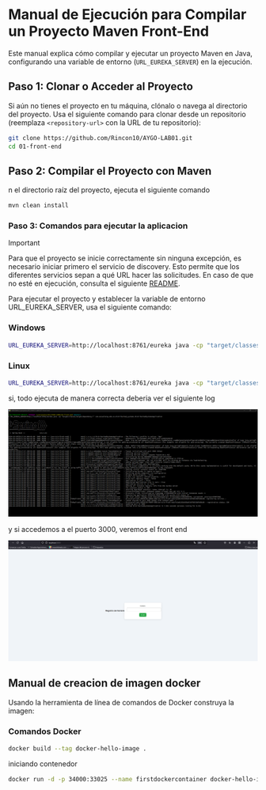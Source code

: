 # Manual de Ejecución para Compilar un Proyecto Maven Front-End

Este manual explica cómo compilar y ejecutar un proyecto Maven en Java, configurando una variable de entorno (`URL_EUREKA_SERVER`) en la ejecución.


## Paso 1: Clonar o Acceder al Proyecto

Si aún no tienes el proyecto en tu máquina, clónalo o navega al directorio del proyecto. Usa el siguiente comando para clonar desde un repositorio (reemplaza `<repository-url>` con la URL de tu repositorio):

```bash
git clone https://github.com/Rincon10/AYGO-LAB01.git
cd 01-front-end
```

## Paso 2: Compilar el Proyecto con Maven

n el directorio raíz del proyecto, ejecuta el siguiente comando 

```bash
mvn clean install
```

### Paso 3: Comandos para ejecutar la aplicacion 

>[!IMPORTANT]
Para que el proyecto se inicie correctamente sin ninguna excepción, es necesario iniciar primero el servicio de discovery. Esto permite que los diferentes servicios sepan a qué URL hacer las solicitudes. En caso de que no esté en ejecución, consulta el siguiente [README](../02-servicio-eureka-server/README.md).

Para ejecutar el proyecto y establecer la variable de entorno URL_EUREKA_SERVER, usa el siguiente comando:

### Windows


```bash
URL_EUREKA_SERVER=http://localhost:8761/eureka java -cp "target/classes;target/dependency/*" com.escuelaing.edu.co.distribuited_systems.DistribuitedSystemsApplication
```

### Linux

```bash
URL_EUREKA_SERVER=http://localhost:8761/eureka java -cp "target/classes:target/dependency/*" com.escuelaing.edu.co.distribuited_systems.DistribuitedSystemsApplication
```

si, todo ejecuta de manera correcta deberia ver el siguiente log

![alt text](../docs/img/02-cmd-front.png)

y si accedemos a el puerto 3000, veremos el front end 

![alt text](../docs/img/03-front.png)

## Manual de creacion de imagen docker

Usando la herramienta de línea de comandos de Docker construya la imagen:
### Comandos Docker

```bash 
docker build --tag docker-hello-image .
```

iniciando contenedor
```bash
docker run -d -p 34000:33025 --name firstdockercontainer docker-hello-image`
```
